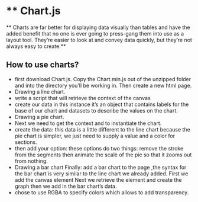 # ** Chart.js
** Charts are far better for displaying data visually than tables and have the added benefit that no one is ever going to press-gang them into use as a layout tool. They’re easier to look at and convey data quickly, but they’re not always easy to create.**

## How to use charts?

- first download Chart.js. Copy the Chart.min.js out of the unzipped folder and into the directory you’ll be working in. Then create a new html page.
- Drawing a line chart.
- write a script that will retrieve the context of the canvas
- create our data in this instance it’s an object that contains labels for the base of our chart and datasets to describe the values on the chart.
- Drawing a pie chart.
- Next we need to get the context and to instantiate the chart.
- create the data: this data is a little different to the line chart because the pie chart is simpler, we just need to supply a value and a color for sections.
- then add your option: these options do two things: remove the stroke from the segments then animate the scale of the pie so that it zooms out from nothing.
- Drawing a bar chart Finally: add  a bar chart to the page ,the syntax for the bar chart is very similar to the line chart we already added. First we add the canvas element Next we retrieve the element and create the graph then we add in the bar chart’s data.
- chose to use RGBA to specify colors which allows to add transparency.
